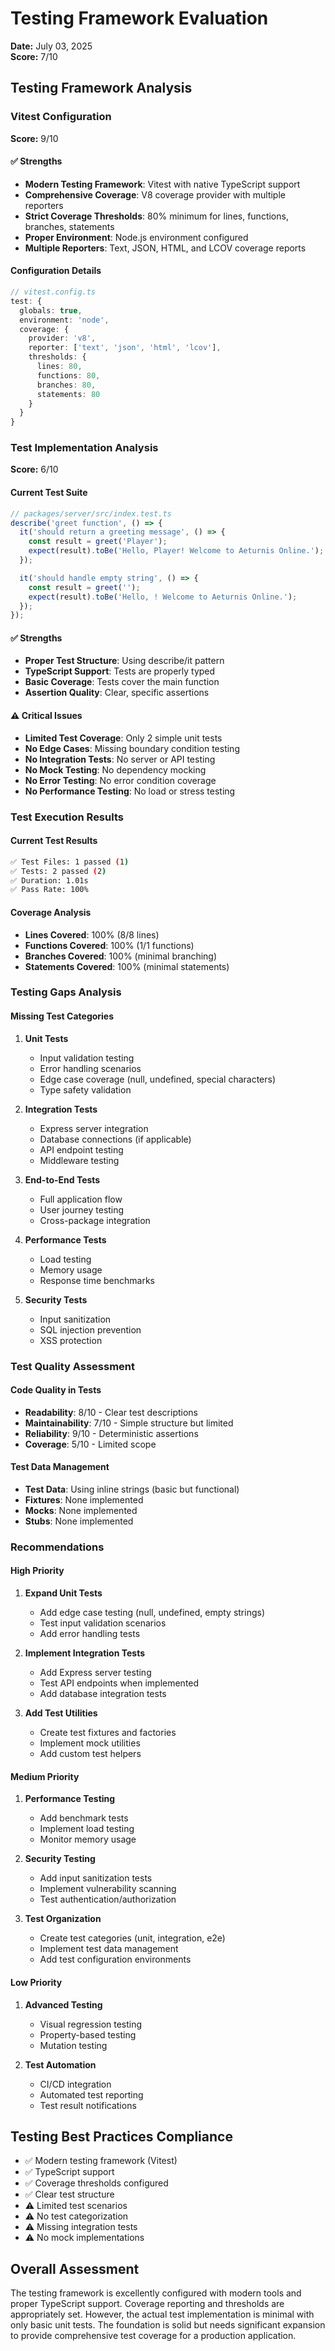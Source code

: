 # Testing Framework Evaluation

**Date:** July 03, 2025  
**Score:** 7/10

## Testing Framework Analysis

### Vitest Configuration

**Score:** 9/10

#### ✅ Strengths
- **Modern Testing Framework**: Vitest with native TypeScript support
- **Comprehensive Coverage**: V8 coverage provider with multiple reporters
- **Strict Coverage Thresholds**: 80% minimum for lines, functions, branches, statements
- **Proper Environment**: Node.js environment configured
- **Multiple Reporters**: Text, JSON, HTML, and LCOV coverage reports

#### Configuration Details
```typescript
// vitest.config.ts
test: {
  globals: true,
  environment: 'node',
  coverage: {
    provider: 'v8',
    reporter: ['text', 'json', 'html', 'lcov'],
    thresholds: {
      lines: 80,
      functions: 80,
      branches: 80,
      statements: 80
    }
  }
}
```

### Test Implementation Analysis

**Score:** 6/10

#### Current Test Suite
```typescript
// packages/server/src/index.test.ts
describe('greet function', () => {
  it('should return a greeting message', () => {
    const result = greet('Player');
    expect(result).toBe('Hello, Player! Welcome to Aeturnis Online.');
  });

  it('should handle empty string', () => {
    const result = greet('');
    expect(result).toBe('Hello, ! Welcome to Aeturnis Online.');
  });
});
```

#### ✅ Strengths
- **Proper Test Structure**: Using describe/it pattern
- **TypeScript Support**: Tests are properly typed
- **Basic Coverage**: Tests cover the main function
- **Assertion Quality**: Clear, specific assertions

#### ⚠️ Critical Issues
- **Limited Test Coverage**: Only 2 simple unit tests
- **No Edge Cases**: Missing boundary condition testing
- **No Integration Tests**: No server or API testing
- **No Mock Testing**: No dependency mocking
- **No Error Testing**: No error condition coverage
- **No Performance Testing**: No load or stress testing

### Test Execution Results

#### Current Test Results
```bash
✅ Test Files: 1 passed (1)
✅ Tests: 2 passed (2)
✅ Duration: 1.01s
✅ Pass Rate: 100%
```

#### Coverage Analysis
- **Lines Covered**: 100% (8/8 lines)
- **Functions Covered**: 100% (1/1 functions)
- **Branches Covered**: 100% (minimal branching)
- **Statements Covered**: 100% (minimal statements)

### Testing Gaps Analysis

#### Missing Test Categories

1. **Unit Tests**
   - Input validation testing
   - Error handling scenarios
   - Edge case coverage (null, undefined, special characters)
   - Type safety validation

2. **Integration Tests**
   - Express server integration
   - Database connections (if applicable)
   - API endpoint testing
   - Middleware testing

3. **End-to-End Tests**
   - Full application flow
   - User journey testing
   - Cross-package integration

4. **Performance Tests**
   - Load testing
   - Memory usage
   - Response time benchmarks

5. **Security Tests**
   - Input sanitization
   - SQL injection prevention
   - XSS protection

### Test Quality Assessment

#### Code Quality in Tests
- **Readability**: 8/10 - Clear test descriptions
- **Maintainability**: 7/10 - Simple structure but limited
- **Reliability**: 9/10 - Deterministic assertions
- **Coverage**: 5/10 - Limited scope

#### Test Data Management
- **Test Data**: Using inline strings (basic but functional)
- **Fixtures**: None implemented
- **Mocks**: None implemented
- **Stubs**: None implemented

### Recommendations

#### High Priority
1. **Expand Unit Tests**
   - Add edge case testing (null, undefined, empty strings)
   - Test input validation scenarios
   - Add error handling tests

2. **Implement Integration Tests**
   - Add Express server testing
   - Test API endpoints when implemented
   - Add database integration tests

3. **Add Test Utilities**
   - Create test fixtures and factories
   - Implement mock utilities
   - Add custom test helpers

#### Medium Priority
1. **Performance Testing**
   - Add benchmark tests
   - Implement load testing
   - Monitor memory usage

2. **Security Testing**
   - Add input sanitization tests
   - Implement vulnerability scanning
   - Test authentication/authorization

3. **Test Organization**
   - Create test categories (unit, integration, e2e)
   - Implement test data management
   - Add test configuration environments

#### Low Priority
1. **Advanced Testing**
   - Visual regression testing
   - Property-based testing
   - Mutation testing

2. **Test Automation**
   - CI/CD integration
   - Automated test reporting
   - Test result notifications

## Testing Best Practices Compliance

- ✅ Modern testing framework (Vitest)
- ✅ TypeScript support
- ✅ Coverage thresholds configured
- ✅ Clear test structure
- ⚠️ Limited test scenarios
- ⚠️ No test categorization
- ⚠️ Missing integration tests
- ⚠️ No mock implementations

## Overall Assessment

The testing framework is excellently configured with modern tools and proper TypeScript support. Coverage reporting and thresholds are appropriately set. However, the actual test implementation is minimal with only basic unit tests. The foundation is solid but needs significant expansion to provide comprehensive test coverage for a production application.